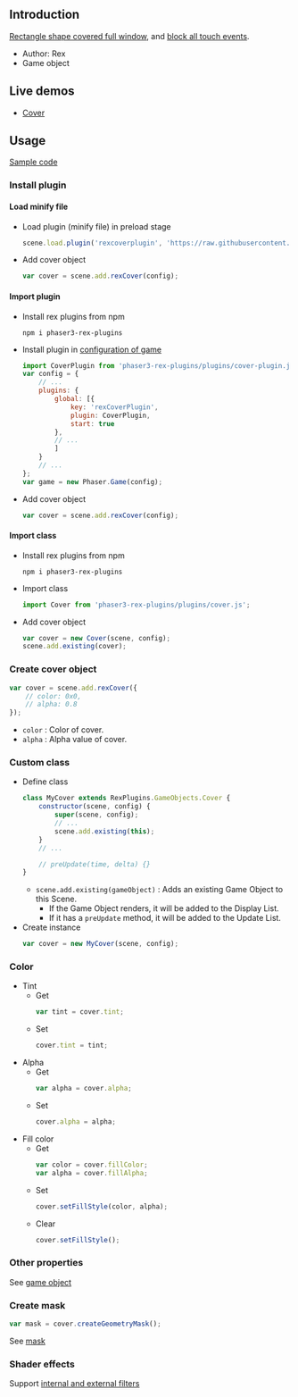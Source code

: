 ## Introduction

[Rectangle shape covered full window](shape-fullwindowrectangle.md), and [block all touch events](toucheventstop.md).

- Author: Rex
- Game object

## Live demos

- [Cover](https://codepen.io/rexrainbow/pen/NWvNwwZ)

## Usage

[Sample code](https://github.com/rexrainbow/phaser3-rex-notes/tree/master/examples/cover)

### Install plugin

#### Load minify file

- Load plugin (minify file) in preload stage
    ```javascript
    scene.load.plugin('rexcoverplugin', 'https://raw.githubusercontent.com/rexrainbow/phaser3-rex-notes/master/dist/rexcoverplugin.min.js', true);
    ```
- Add cover object
    ```javascript
    var cover = scene.add.rexCover(config);
    ```

#### Import plugin

- Install rex plugins from npm
    ```
    npm i phaser3-rex-plugins
    ```
- Install plugin in [configuration of game](game.md#configuration)
    ```javascript
    import CoverPlugin from 'phaser3-rex-plugins/plugins/cover-plugin.js';
    var config = {
        // ...
        plugins: {
            global: [{
                key: 'rexCoverPlugin',
                plugin: CoverPlugin,
                start: true
            },
            // ...
            ]
        }
        // ...
    };
    var game = new Phaser.Game(config);
    ```
- Add cover object
    ```javascript
    var cover = scene.add.rexCover(config);
    ```

#### Import class

- Install rex plugins from npm
    ```
    npm i phaser3-rex-plugins
    ```
- Import class
    ```javascript
    import Cover from 'phaser3-rex-plugins/plugins/cover.js';
    ```
- Add cover object
    ```javascript    
    var cover = new Cover(scene, config);
    scene.add.existing(cover);
    ```

### Create cover object

```javascript
var cover = scene.add.rexCover({
    // color: 0x0,
    // alpha: 0.8
});
```

- `color` : Color of cover.
- `alpha` : Alpha value of cover.

### Custom class

- Define class
    ```javascript
    class MyCover extends RexPlugins.GameObjects.Cover {
        constructor(scene, config) {
            super(scene, config);
            // ...
            scene.add.existing(this);
        }
        // ...

        // preUpdate(time, delta) {}
    }
    ```
    - `scene.add.existing(gameObject)` : Adds an existing Game Object to this Scene.
        - If the Game Object renders, it will be added to the Display List.
        - If it has a `preUpdate` method, it will be added to the Update List.
- Create instance
    ```javascript
    var cover = new MyCover(scene, config);
    ```

### Color

- Tint
    - Get
        ```javascript
        var tint = cover.tint;
        ```
    - Set
        ```javascript
        cover.tint = tint;
        ```
- Alpha
    - Get
        ```javascript
        var alpha = cover.alpha;
        ```
    - Set
        ```javascript
        cover.alpha = alpha;
        ```
- Fill color
    - Get
        ```javascript
        var color = cover.fillColor;
        var alpha = cover.fillAlpha;
        ```
    - Set
        ```javascript
        cover.setFillStyle(color, alpha);
        ```
    - Clear
        ```javascript
        cover.setFillStyle();
        ```

### Other properties

See [game object](gameobject.md)

### Create mask

```javascript
var mask = cover.createGeometryMask();
```

See [mask](mask.md)

### Shader effects

Support [internal and external filters](shader-builtin.md)
